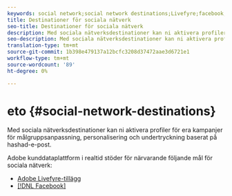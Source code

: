 ```yaml
---
keywords: social network;social network destinations;Livefyre;facebook;Facebook
title: Destinationer för sociala nätverk
seo-title: Destinationer för sociala nätverk
description: Med sociala nätverksdestinationer kan ni aktivera profiler för era kampanjer för målgruppsanpassning, personalisering och undertryckning baserat på hashad-e-post.
seo-description: Med sociala nätverksdestinationer kan ni aktivera profiler för era kampanjer för målgruppsanpassning, personalisering och undertryckning baserat på hashad-e-post.
translation-type: tm+mt
source-git-commit: 1b398e479137a12bcfc3208d37472aae3d6721e1
workflow-type: tm+mt
source-wordcount: '89'
ht-degree: 0%

---
```



# eto {#social-network-destinations}

Med sociala nätverksdestinationer kan ni aktivera profiler för era kampanjer för målgruppsanpassning, personalisering och undertryckning baserat på hashad-e-post.

Adobe kunddataplattform i realtid stöder för närvarande följande mål för sociala nätverk:

* [Adobe Livefyre-tillägg](/help/rtcdp/destinations/adobe-livefyre-extension.md)
* [[!DNL Facebook]](/help/rtcdp/destinations/facebook-destination.md)